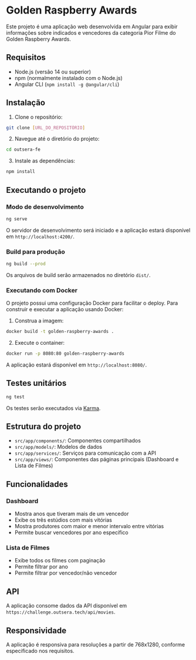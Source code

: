 # Golden Raspberry Awards

Este projeto é uma aplicação web desenvolvida em Angular para exibir informações sobre indicados e vencedores da categoria Pior Filme do Golden Raspberry Awards.

## Requisitos

- Node.js (versão 14 ou superior)
- npm (normalmente instalado com o Node.js)
- Angular CLI (`npm install -g @angular/cli`)

## Instalação

1. Clone o repositório:
```bash
git clone [URL_DO_REPOSITÓRIO]
```

2. Navegue até o diretório do projeto:
```bash
cd outsera-fe
```

3. Instale as dependências:
```bash
npm install
```

## Executando o projeto

### Modo de desenvolvimento

```bash
ng serve
```

O servidor de desenvolvimento será iniciado e a aplicação estará disponível em `http://localhost:4200/`.

### Build para produção

```bash
ng build --prod
```

Os arquivos de build serão armazenados no diretório `dist/`.

### Executando com Docker

O projeto possui uma configuração Docker para facilitar o deploy. Para construir e executar a aplicação usando Docker:

1. Construa a imagem:
```bash
docker build -t golden-raspberry-awards .
```

2. Execute o container:
```bash
docker run -p 8080:80 golden-raspberry-awards
```

A aplicação estará disponível em `http://localhost:8080/`.

## Testes unitários

```bash
ng test
```

Os testes serão executados via [Karma](https://karma-runner.github.io).

## Estrutura do projeto

- `src/app/components/`: Componentes compartilhados
- `src/app/models/`: Modelos de dados
- `src/app/services/`: Serviços para comunicação com a API
- `src/app/views/`: Componentes das páginas principais (Dashboard e Lista de Filmes)

## Funcionalidades

### Dashboard

- Mostra anos que tiveram mais de um vencedor
- Exibe os três estúdios com mais vitórias
- Mostra produtores com maior e menor intervalo entre vitórias
- Permite buscar vencedores por ano específico

### Lista de Filmes

- Exibe todos os filmes com paginação
- Permite filtrar por ano
- Permite filtrar por vencedor/não vencedor

## API

A aplicação consome dados da API disponível em `https://challenge.outsera.tech/api/movies`.

## Responsividade

A aplicação é responsiva para resoluções a partir de 768x1280, conforme especificado nos requisitos. 